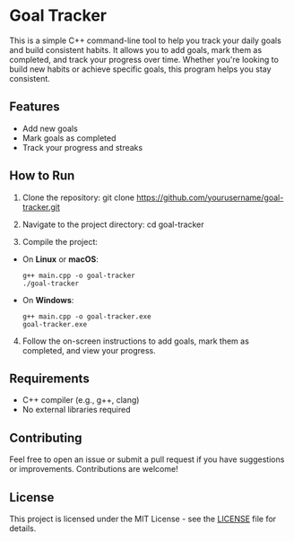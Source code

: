 # Goal Tracker

This is a simple C++ command-line tool to help you track your daily goals and build consistent habits. It allows you to add goals, mark them as completed, and track your progress over time. Whether you're looking to build new habits or achieve specific goals, this program helps you stay consistent.

## Features
- Add new goals
- Mark goals as completed
- Track your progress and streaks

## How to Run

1. Clone the repository:
git clone https://github.com/yourusername/goal-tracker.git

2. Navigate to the project directory:
cd goal-tracker

3. Compile the project:
- On **Linux** or **macOS**:
  ```
  g++ main.cpp -o goal-tracker
  ./goal-tracker
  ```

- On **Windows**:
  ```
  g++ main.cpp -o goal-tracker.exe
  goal-tracker.exe
  ```

4. Follow the on-screen instructions to add goals, mark them as completed, and view your progress.

## Requirements
- C++ compiler (e.g., g++, clang)
- No external libraries required

## Contributing
Feel free to open an issue or submit a pull request if you have suggestions or improvements. Contributions are welcome!

## License
This project is licensed under the MIT License - see the [LICENSE](LICENSE) file for details.

